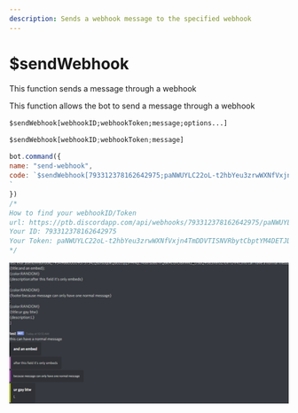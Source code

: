 ```yaml
---
description: Sends a webhook message to the specified webhook
---
```


# $sendWebhook

This function sends a message through a webhook

This function allows the bot to send a message through a webhook

```text
$sendWebhook[webhookID;webhookToken;message;options...]
```

```javascript
$sendWebhook[webhookID;webhookToken;message]
```

```javascript
bot.command({
name: "send-webhook",
code: `$sendWebhook[793312378162642975;paNWUYLC22oL-t2hbYeu3zrwWXNfVxjn4TmDDVTISNVRbytCbptYM4DETJDTPzG-1JcA;Hello!;{title:Embed<3} {color:RANDOM};{title:Embed 2 WOW} {color:RANDOM}]
`
})
/*
How to find your webhookID/Token
url: https://ptb.discordapp.com/api/webhooks/793312378162642975/paNWUYLC22oL-t2hbYeu3zrwWXNfVxjn4TmDDVTISNVRbytCbptYM4DETJDTPzG-1JcA
Your ID: 793312378162642975
Your Token: paNWUYLC22oL-t2hbYeu3zrwWXNfVxjn4TmDDVTISNVRbytCbptYM4DETJDTPzG-1JcA
*/
```

![Heres a better example](../.gitbook/assets/image%20%287%29.png)

